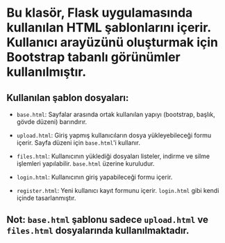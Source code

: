 # Bu klasör, Flask uygulamasında kullanılan HTML şablonlarını içerir. Kullanıcı arayüzünü oluşturmak için Bootstrap tabanlı görünümler kullanılmıştır.

## Kullanılan şablon dosyaları:

- `base.html`: Sayfalar arasında ortak kullanılan yapıyı (bootstrap, başlık, gövde düzeni) barındırır. 

- `upload.html`: Giriş yapmış kullanıcıların dosya yükleyebileceği formu içerir. Sayfa düzeni için `base.html`'i kullanır.

- `files.html`: Kullanıcının yüklediği dosyaları listeler, indirme ve silme işlemleri yapılabilir. `base.html` üzerine kuruludur.

- `login.html`: Kullanıcının giriş yapabileceği formu içerir. 

- `register.html`: Yeni kullanıcı kayıt formunu içerir. `login.html` gibi kendi içinde tasarlanmıştır.

## Not: `base.html` şablonu sadece `upload.html` ve `files.html` dosyalarında kullanılmaktadır.

